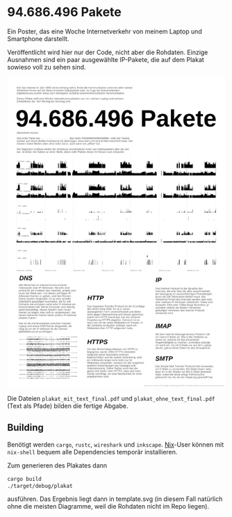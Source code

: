 # 94.686.496 Pakete

Ein Poster, das eine Woche Internetverkehr von meinem Laptop und Smartphone darstellt.

Veröffentlicht wird hier nur der Code, nicht aber die Rohdaten. Einzige Ausnahmen sind ein paar ausgewählte IP-Pakete, die auf dem Plakat sowieso voll zu sehen sind.

![](preview.png)

Die Dateien `plakat_mit_text_final.pdf` und `plakat_ohne_text_final.pdf` (Text als Pfade) bilden die fertige Abgabe.


## Building

Benötigt werden `cargo`, `rustc`, `wireshark` und `inkscape`. [Nix](https://nixos.org/nix)-User können mit `nix-shell` bequem alle Dependencies temporär installieren.

Zum generieren des Plakates dann

```
cargo build
./target/debug/plakat
```

ausführen. Das Ergebnis liegt dann in template.svg (in diesem Fall natürlich ohne die meisten Diagramme, weil die Rohdaten nicht im Repo liegen).
